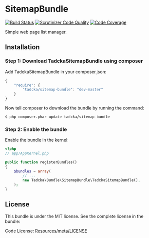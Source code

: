 SitemapBundle
=============

[![Build Status](https://scrutinizer-ci.com/g/tadcka/SitemapBundle/badges/build.png?b=master)](https://scrutinizer-ci.com/g/tadcka/SitemapBundle/build-status/master)
[![Scrutinizer Code Quality](https://scrutinizer-ci.com/g/tadcka/SitemapBundle/badges/quality-score.png?b=master)](https://scrutinizer-ci.com/g/tadcka/SitemapBundle/?branch=master)
[![Code Coverage](https://scrutinizer-ci.com/g/tadcka/SitemapBundle/badges/coverage.png?b=master)](https://scrutinizer-ci.com/g/tadcka/SitemapBundle/?branch=master)

Simple web page list manager.

## Installation

### Step 1: Download TadckaSitemapBundle using composer

Add TadckaSitemapBundle in your composer.json:

```js
{
    "require": {
        "tadcka/sitemap-bundle": "dev-master"
    }
}
```

Now tell composer to download the bundle by running the command:

``` bash
$ php composer.phar update tadcka/sitemap-bundle
```

### Step 2: Enable the bundle

Enable the bundle in the kernel:

``` php
<?php
// app/AppKernel.php

public function registerBundles()
{
    $bundles = array(
        // ...
        new Tadcka\Bundle\SitemapBundle\TadckaSitemapBundle(),
    );
}
```

License
-------

This bundle is under the MIT license. See the complete license in the bundle:

Code License:
[Resources/meta/LICENSE](https://github.com/tadcka/SitemapBundle/blob/master/Resources/meta/LICENSE)
